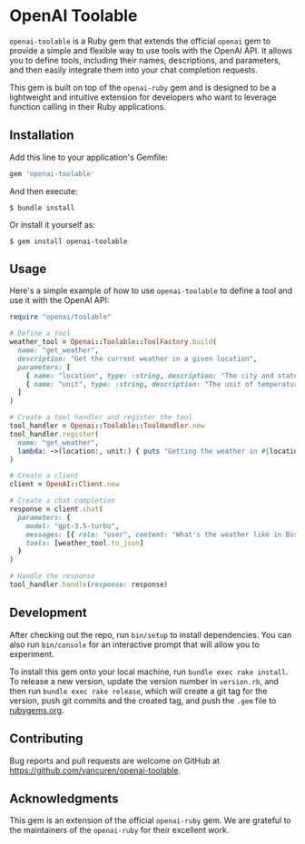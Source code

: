 # OpenAI Toolable

`openai-toolable` is a Ruby gem that extends the official `openai` gem to provide a simple and flexible way to use tools with the OpenAI API. It allows you to define tools, including their names, descriptions, and parameters, and then easily integrate them into your chat completion requests.

This gem is built on top of the `openai-ruby` gem and is designed to be a lightweight and intuitive extension for developers who want to leverage function calling in their Ruby applications.

## Installation

Add this line to your application's Gemfile:

```ruby
gem 'openai-toolable'
```

And then execute:

    $ bundle install

Or install it yourself as:

    $ gem install openai-toolable

## Usage

Here's a simple example of how to use `openai-toolable` to define a tool and use it with the OpenAI API:

```ruby
require "openai/toolable"

# Define a tool
weather_tool = Openai::Toolable::ToolFactory.build(
  name: "get_weather",
  description: "Get the current weather in a given location",
  parameters: [
    { name: "location", type: :string, description: "The city and state, e.g. San Francisco, CA" },
    { name: "unit", type: :string, description: "The unit of temperature, e.g. celsius or fahrenheit" }
  ]
)

# Create a tool handler and register the tool
tool_handler = Openai::Toolable::ToolHandler.new
tool_handler.register(
  name: "get_weather",
  lambda: ->(location:, unit:) { puts "Getting the weather in #{location} (#{unit})..." }
)

# Create a client
client = OpenAI::Client.new

# Create a chat completion
response = client.chat(
  parameters: {
    model: "gpt-3.5-turbo",
    messages: [{ role: "user", content: "What's the weather like in Boston?" }],
    tools: [weather_tool.to_json]
  }
)

# Handle the response
tool_handler.handle(response: response)
```

## Development

After checking out the repo, run `bin/setup` to install dependencies. You can also run `bin/console` for an interactive prompt that will allow you to experiment.

To install this gem onto your local machine, run `bundle exec rake install`. To release a new version, update the version number in `version.rb`, and then run `bundle exec rake release`, which will create a git tag for the version, push git commits and the created tag, and push the `.gem` file to [rubygems.org](https://rubygems.org).

## Contributing

Bug reports and pull requests are welcome on GitHub at https://github.com/vancuren/openai-toolable.

## Acknowledgments

This gem is an extension of the official `openai-ruby` gem. We are grateful to the maintainers of the `openai-ruby` for their excellent work.
